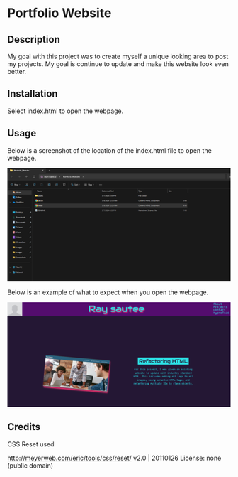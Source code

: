 # Portfolio Website


## Description
My goal with this project was to create myself a unique looking area to post my projects.  My goal is continue to update and make this website look even better.


## Installation
Select index.html to open the webpage.

## Usage
Below is a screenshot of the location of the index.html file to open the webpage.

![Screenshot of HTML](/assets/images/screenshot_of_HTML.png "Image of HTML in folder")


Below is an example of what to expect when you open the webpage.

![Image of portfolio site](/assets/images/Portfolio_screenshot.png "Portfolio Example image")

## Credits
CSS Reset used

http://meyerweb.com/eric/tools/css/reset/ 
   v2.0 | 20110126
   License: none (public domain)